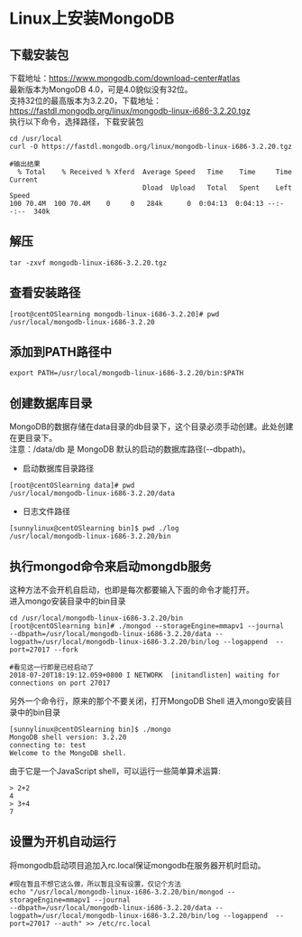 # Linux上安装MongoDB
## 下载安装包
下载地址：https://www.mongodb.com/download-center#atlas</br>
最新版本为MongoDB 4.0，可是4.0貌似没有32位。</br>
支持32位的最高版本为3.2.20，下载地址：https://fastdl.mongodb.org/linux/mongodb-linux-i686-3.2.20.tgz</br>
执行以下命令，选择路径，下载安装包
```
cd /usr/local
curl -O https://fastdl.mongodb.org/linux/mongodb-linux-i686-3.2.20.tgz

#输出结果
  % Total    % Received % Xferd  Average Speed   Time    Time     Time  Current
                                 Dload  Upload   Total   Spent    Left  Speed
100 70.4M  100 70.4M    0     0   284k      0  0:04:13  0:04:13 --:--:--  340k
```

## 解压
```
tar -zxvf mongodb-linux-i686-3.2.20.tgz
```

## 查看安装路径
```
[root@centOSlearning mongodb-linux-i686-3.2.20]# pwd
/usr/local/mongodb-linux-i686-3.2.20
```

## 添加到PATH路径中
```
export PATH=/usr/local/mongodb-linux-i686-3.2.20/bin:$PATH
```

## 创建数据库目录
MongoDB的数据存储在data目录的db目录下，这个目录必须手动创建。此处创建在更目录下。</br>
注意：/data/db 是 MongoDB 默认的启动的数据库路径(--dbpath)。</br>

* 启动数据库目录路径
```
[root@centOSlearning data]# pwd
/usr/local/mongodb-linux-i686-3.2.20/data
```
* 日志文件路径
```
[sunnylinux@centOSlearning bin]$ pwd ./log
/usr/local/mongodb-linux-i686-3.2.20/bin
```

## 执行mongod命令来启动mongdb服务
这种方法不会开机自启动，也即是每次都要输入下面的命令才能打开。</br>
进入mongo安装目录中的bin目录</br>
```
cd /usr/local/mongodb-linux-i686-3.2.20/bin
[root@centOSlearning bin]# ./mongod --storageEngine=mmapv1 --journal
--dbpath=/usr/local/mongodb-linux-i686-3.2.20/data --logpath=/usr/local/mongodb-linux-i686-3.2.20/bin/log --logappend  --port=27017 --fork 

#看见这一行即是已经启动了
2018-07-20T18:19:12.059+0800 I NETWORK  [initandlisten] waiting for connections on port 27017
```

另外一个命令行，原来的那个不要关闭，打开MongoDB Shell
进入mongo安装目录中的bin目录
```
[sunnylinux@centOSlearning bin]$ ./mongo
MongoDB shell version: 3.2.20
connecting to: test
Welcome to the MongoDB shell.
```
由于它是一个JavaScript shell，可以运行一些简单算术运算:
```
> 2+2
4
> 3+4
7
```

## 设置为开机自动运行
将mongodb启动项目追加入rc.local保证mongodb在服务器开机时启动。
```
#现在暂且不想它这么做，所以暂且没有设置，仅记个方法
echo "/usr/local/mongodb-linux-i686-3.2.20/bin/mongod --storageEngine=mmapv1 --journal
--dbpath=/usr/local/mongodb-linux-i686-3.2.20/data --logpath=/usr/local/mongodb-linux-i686-3.2.20/bin/log --logappend  --port=27017 --auth" >> /etc/rc.local
```
